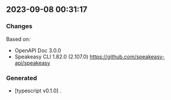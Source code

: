 

## 2023-09-08 00:31:17
### Changes
Based on:
- OpenAPI Doc 3.0.0 
- Speakeasy CLI 1.82.0 (2.107.0) https://github.com/speakeasy-api/speakeasy
### Generated
- [typescript v0.1.0] .